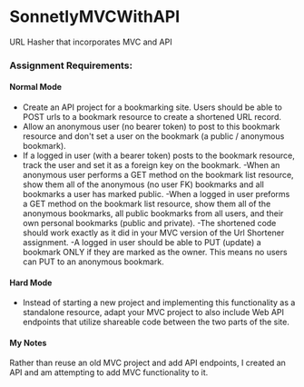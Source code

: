 # SonnetlyMVCWithAPI
URL Hasher that incorporates MVC and API

### Assignment Requirements: 

#### Normal Mode

- Create an API project for a bookmarking site. Users should be able to POST urls to a 
bookmark resource to create a shortened URL record.
- Allow an anonymous user (no bearer token) to post to this bookmark resource and don't set a user on the bookmark (a public / anonymous bookmark).
- If a logged in user (with a bearer token) posts to the bookmark resource, track the user and set it as a foreign key on the bookmark.
-When an anonymous user performs a GET method on the bookmark list resource, show them all of the anonymous (no user FK) bookmarks and all bookmarks a user has marked public.
-When a logged in user preforms a GET method on the bookmark list resource, show them all of the anonymous bookmarks, all public bookmarks from all users, and their own personal bookmarks (public and private).
-The shortened code should work exactly as it did in your MVC version of the Url Shortener assignment.
-A logged in user should be able to PUT (update) a bookmark ONLY if they are marked as the owner. This means no users can PUT to an anonymous bookmark.


#### Hard Mode

- Instead of starting a new project and implementing this functionality as a standalone resource, 
adapt your MVC project to also include Web API endpoints that utilize shareable code between the 
two parts of the site.

#### My Notes
Rather than reuse an old MVC project and add API endpoints, I created an API and am attempting to add MVC functionality to it.
